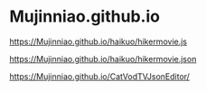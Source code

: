 # Mujinniao.github.io
https://Mujinniao.github.io/haikuo/hikermovie.js

https://Mujinniao.github.io/haikuo/hikermovie.json

https://Mujinniao.github.io/CatVodTVJsonEditor/

